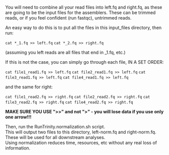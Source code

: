 You will need to combine all your read files into left.fq and right.fq, as these are going to be the input files for the assemblers.  These can be trimmed reads, or if you feel confident (run fastqc), untrimmed reads.

An easy way to do this is to put all the files in this input_files directory, then run:

`cat *_1.fq >> left.fq`
`cat *_2.fq >> right.fq`

(assuming you left reads are all files that end in _1.fq, etc.)

If this is not the case, you can simply go through each file, IN A SET ORDER:

`cat file1_read1.fq >> left.fq`
`cat file2_read1.fq >> left.fq`
`cat file3_read1.fq >> left.fq`
`cat file4_read1.fq >> left.fq`

and the same for right:

`cat file1_read2.fq >> right.fq`
`cat file2_read2.fq >> right.fq`
`cat file3_read2.fq >> right.fq`
`cat file4_read2.fq >> right.fq`

__MAKE SURE YOU USE ">>" and not ">" - you will lose data if you use only one arrow!!!__

Then, run the RunTrinity.normalization.sh script.  
This will output two files to this directory, left-norm.fq and right-norm.fq.  
These will be used for all downstream analyses.  
Using normalization reduces time, resources, etc without any real loss of information.
